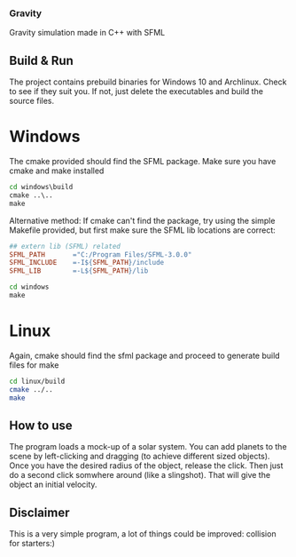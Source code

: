 ### Gravity
Gravity simulation made in C++ with SFML

## Build & Run
The project contains prebuild binaries for Windows 10 and Archlinux. Check to see if they suit you. If not, just delete the executables and build the source files.
# Windows
The cmake provided should find the SFML package. Make sure you have cmake and make installed
```cmd
cd windows\build
cmake ..\..
make
```
Alternative method: If cmake can't find the package, try using the simple Makefile provided,
but first make sure the SFML lib locations are correct:
```Makefile
## extern lib (SFML) related
SFML_PATH		="C:/Program Files/SFML-3.0.0"
SFML_INCLUDE	=-I${SFML_PATH}/include
SFML_LIB		=-L${SFML_PATH}/lib
```
```cmd
cd windows
make
```
# Linux
Again, cmake should find the sfml package and proceed to generate build files for make
```bash
cd linux/build
cmake ../..
make
```

## How to use
The program loads a mock-up of a solar system. You can add planets to the scene by left-clicking and dragging (to achieve different sized objects).
Once you have the desired radius of the object, release the click. Then just do a second click somwhere around (like a slingshot).
That will give the object an initial velocity.

## Disclaimer
This is a very simple program, a lot of things could be improved: collision for starters:)

